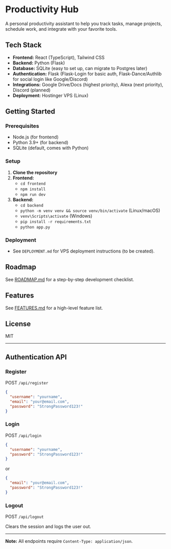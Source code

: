 # Productivity Hub

A personal productivity assistant to help you track tasks, manage projects, schedule work, and integrate with your favorite tools.

## Tech Stack

- **Frontend:** React (TypeScript), Tailwind CSS
- **Backend:** Python (Flask)
- **Database:** SQLite (easy to set up, can migrate to Postgres later)
- **Authentication:** Flask (Flask-Login for basic auth, Flask-Dance/Authlib for social login like Google/Discord)
- **Integrations:** Google Drive/Docs (highest priority), Alexa (next priority), Discord (planned)
- **Deployment:** Hostinger VPS (Linux)

## Getting Started

### Prerequisites

- Node.js (for frontend)
- Python 3.9+ (for backend)
- SQLite (default, comes with Python)

### Setup

1. **Clone the repository**
2. **Frontend:**
   - `cd frontend`
   - `npm install`
   - `npm run dev`
3. **Backend:**
   - `cd backend`
   - `python -m venv venv && source venv/bin/activate` (Linux/macOS)
   - `venv\Scripts\activate` (Windows)
   - `pip install -r requirements.txt`
   - `python app.py`

### Deployment

- See `DEPLOYMENT.md` for VPS deployment instructions (to be created).

## Roadmap

See [ROADMAP.md](./ROADMAP.md) for a step-by-step development checklist.

## Features

See [FEATURES.md](./FEATURES.md) for a high-level feature list.

## License

MIT

---

## Authentication API

### Register

POST `/api/register`

```json
{
  "username": "yourname",
  "email": "your@email.com",
  "password": "StrongPassword123!"
}
```

### Login

POST `/api/login`

```json
{
  "username": "yourname",
  "password": "StrongPassword123!"
}
```

or

```json
{
  "email": "your@email.com",
  "password": "StrongPassword123!"
}
```

### Logout

POST `/api/logout`

Clears the session and logs the user out.

---

**Note:** All endpoints require `Content-Type: application/json`.
